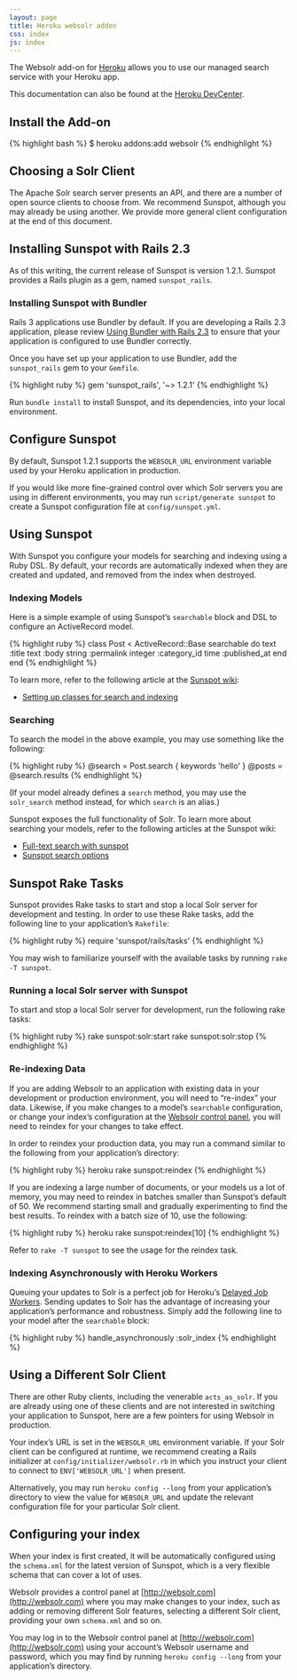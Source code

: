```yaml
---
layout: page
title: Heroku websolr addon
css: index
js: index
---
```


The Websolr add-on for [Heroku](http://heroku.com) allows you to use our managed search service with your Heroku app.

This documentation can also be found at the [Heroku DevCenter](http://devcenter.heroku.com/articles/websolr).

## Install the Add-on

{% highlight bash %}
$ heroku addons:add websolr
{% endhighlight %}

## Choosing a Solr Client

The Apache Solr search server presents an API, and there are a number of open source clients to choose from. We recommend Sunspot, although you may already be using another. We provide more general client configuration at the end of this document.

## Installing Sunspot with Rails 2.3

As of this writing, the current release of Sunspot is version 1.2.1. Sunspot provides a Rails plugin as a gem, named `sunspot_rails`.

### Installing Sunspot with Bundler

Rails 3 applications use Bundler by default. If you are developing a Rails 2.3 application, please review [Using Bundler with Rails 2.3](http://gembundler.com/rails23.html) to ensure that your application is configured to use Bundler correctly.

Once you have set up your application to use Bundler, add the `sunspot_rails` gem to your `Gemfile`.

{% highlight ruby %}
gem 'sunspot_rails', '~> 1.2.1'
{% endhighlight %}

Run `bundle install` to install Sunspot, and its dependencies, into your local environment.

## Configure Sunspot

By default, Sunspot 1.2.1 supports the `WEBSOLR_URL` environment variable used by your Heroku application in production.

If you would like more fine-grained control over which Solr servers you are using in different environments, you may run `script/generate sunspot` to create a Sunspot configuration file at `config/sunspot.yml`.

## Using Sunspot

With Sunspot you configure your models for searching and indexing using a Ruby DSL. By default, your records are automatically indexed when they are created and updated, and removed from the index when destroyed.

### Indexing Models

Here is a simple example of using Sunspot’s `searchable` block and DSL to configure an ActiveRecord model.

{% highlight ruby %}
class Post < ActiveRecord::Base
  searchable do
    text    :title
    text    :body
    string  :permalink
    integer :category_id
    time    :published_at
  end
end
{% endhighlight %}

To learn more, refer to the following article at the [Sunspot wiki](http://wiki.github.com/outoftime/sunspot):

* [Setting up classes for search and indexing](http://wiki.github.com/outoftime/sunspot/setting-up-classes-for-search-and-indexing)

### Searching

To search the model in the above example, you may use something like the following:

{% highlight ruby %}
@search = Post.search { keywords 'hello' }
@posts  = @search.results
{% endhighlight %}

(If your model already defines a `search` method, you may use the `solr_search` method instead, for which `search` is an alias.)

Sunspot exposes the full functionality of Solr. To learn more about searching your models, refer to the following articles at the Sunspot wiki:

* [Full-text search with sunspot](http://wiki.github.com/outoftime/sunspot/fulltext-search)
* [Sunspot search options](http://wiki.github.com/outoftime/sunspot/working-with-search)

## Sunspot Rake Tasks

Sunspot provides Rake tasks to start and stop a local Solr server for development and testing. In order to use these Rake tasks, add the following line to your application’s `Rakefile`:

{% highlight ruby %}
require 'sunspot/rails/tasks'
{% endhighlight %}

You may wish to familiarize yourself with the available tasks by running `rake -T sunspot`.

### Running a local Solr server with Sunspot

To start and stop a local Solr server for development, run the following rake tasks:

{% highlight ruby %}
rake sunspot:solr:start
rake sunspot:solr:stop
{% endhighlight %}

### Re-indexing Data

If you are adding Websolr to an application with existing data in your development or production environment, you will need to “re-index” your data. Likewise, if you make changes to a model’s `searchable` configuration, or change your index’s configuration at the [Websolr control panel](http://websolr.com/slices), you will need to reindex for your changes to take effect.

In order to reindex your production data, you may run a command similar to the following from your application’s directory:

{% highlight ruby %}
heroku rake sunspot:reindex
{% endhighlight %}

If you are indexing a large number of documents, or your models us a lot of memory, you may need to reindex in batches smaller than Sunspot’s default of 50. We recommend starting small and gradually experimenting to find the best results. To reindex with a batch size of 10, use the following:

{% highlight ruby %}
heroku rake sunspot:reindex[10]
{% endhighlight %}

Refer to `rake -T sunspot` to see the usage for the reindex task.

### Indexing Asynchronously with Heroku Workers

Queuing your updates to Solr is a perfect job for Heroku’s [Delayed Job Workers](http://devcenter.heroku.com/articles/delayed-job). Sending updates to Solr has the advantage of increasing your application’s performance and robustness. Simply add the following line to your model after the `searchable` block:

{% highlight ruby %}
handle_asynchronously :solr_index
{% endhighlight %}

## Using a Different Solr Client

There are other Ruby clients, including the venerable `acts_as_solr`. If you are already using one of these clients and are not interested in switching your application to Sunspot, here are a few pointers for using Websolr in production.

Your index’s URL is set in the `WEBSOLR_URL` environment variable. If your Solr client can be configured at runtime, we recommend creating a Rails initializer at `config/initializer/websolr.rb` in which you instruct your client to connect to `ENV['WEBSOLR_URL']` when present.

Alternatively, you may run `heroku config --long` from your application’s directory to view the value for `WEBSOLR_URL` and update the relevant configuration file for your particular Solr client.

## Configuring your index

When your index is first created, it will be automatically configured using the `schema.xml` for the latest version of Sunspot, which is a very flexible schema that can cover a lot of uses.

Websolr provides a control panel at [http://websolr.com](http://websolr.com) where you may make changes to your index, such as adding or removing different Solr features, selecting a different Solr client, providing your own `schema.xml` and so on.

You may log in to the Websolr control panel at [http://websolr.com](http://websolr.com) using your account’s Websolr username and password, which you may find by running `heroku config --long` from your application’s directory.

